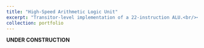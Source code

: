 ```yaml
---
title: "High-Speed Arithmetic Logic Unit"
excerpt: "Transitor-level implementation of a 22-instruction ALU.<br/><img src='/images/alu_pnr.png' width='500'>"
collection: portfolio
---
```


**UNDER CONSTRUCTION**
